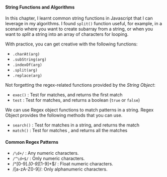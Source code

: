 #### String Functions and Algorithms

In this chapter, I learnt common string functions in Javascript that I can leverage in my algorithms. I found `split()` function useful, for example, in a scenario where you want to create subarray from a string, or when you want to _split_ a string into an array of characters for looping.

With practice, you can get creative with the following functions:

- `.charAt(arg)`
- `.subString(arg)`
- `.indexOf(arg)`
- `.split(arg)`
- `.replace(arg)`

Not forgetting the regex-related functions provided by the _String Object_:

- `exec()` : Test for matches, and returns the first match
- `test` : Test for matches, and returns a boolean (`true` or `false`)

We can use Regex object functions to match patterns in a string. Regex Object provides the following methods that you can use.

- `search()` : Test for matches in a string, and returns the match
- `match()` : Test for matches , and returns all the matches

#### Common Regex Patterns

- `/\d+/` : Any numeric characters.
- `/^\d+$/` : Only numeric characters.
- /^[0-9]*.[0-9]*[1-9]+$/ : Float numeric characters.
- /[a-zA-Z0-9]/: Only alphanumeric characters.
